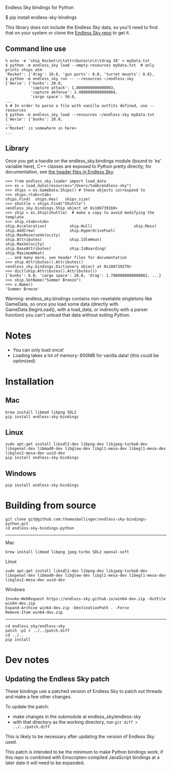 Endless Sky bindings for Python

$ pip install endless-sky-bindings

This library does not include the Endless Sky data, so you'll need to find that on your system or clone the [Endless Sky repo](https://github.com/endless-sky/endless-sky) to get it.

## Command line use

```
% echo -e 'ship Rocket\n\tattributes\n\t\tdrag 10' > myData.txt
$ python -m endless_sky load --empty-resources myData.txt  # only prints ships atm
'Rocket': {'drag': 10.0, 'gun ports': 0.0, 'turret mounts': 0.0},
$ python -m endless_sky run -- --resources ~/endless-sky
{'Aerie': {'bunks': 28.0,
           'capture attack': 1.8000000000000003,
           'capture defense': 2.4000000000000004,
           'cargo space': 50.0,
...
$ # In order to parse a file with vanilla outfits defined, use --resources
$ python -m endless_sky load --resources ~/endless-sky myData.txt
{'Aerie': {'bunks': 28.0,
...
<'Rocket' is somewhere in here>
...
```

## Library

Once you get a handle on the endless_sky.bindings module (bound to 'es' variable here),
C++ classes are exposed to Python pretty directly; for documentation, see
[the header files in Endless Sky](https://github.com/endless-sky/endless-sky/tree/master/source).

```
>>> from endless_sky.loader import load_data
>>> es = load_data(resources="/Users/tomb/endless-sky")
>>> ships = es.GameData.Ships() # these objects correspond to 
>>> ships.<tab><tab>
ships.Find(  ships.Has(   ships.size(
>>> shuttle = ships.Find("Shuttle")
<endless_sky.bindings.Ship object at 0x1087391b0>
>>> ship = es.Ship(shuttle)  # make a copy to avoid modifying the template
>>> ship.<tab><tab>
ship.Acceleration(          ship.Hull(                  ship.Mass(
ship.AddCrew(               ship.HyperdriveFuel(        ship.MaxReverseVelocity(
ship.Attributes(            ship.IdleHeat(              ship.MaxVelocity(
ship.BaseAttributes(        ship.IsBoarding(            ship.MaximumHeat(
... and many more, see header files for documentation
>>> ship.Attributes().Attributes()
<endless_sky.bindings.Dictionary object at 0x1087392f0>
>>> dict(ship.Attributes().Attributes())
{'bunks': 6.0, 'cargo space': 20.0, 'drag': 1.7000000000000002, ...}
>>> ship.SetName("Summer Breeze")
>>> x.Name()
'Summer Breeze'
```

Warning: endless_sky.bindings contains non-resetable singletons like GameData, so once you load some data (directly with GameData.BeginLoad(), with a load_data, or indirectly with a parser function) you can't unload that data without exiting Python.

# Notes

- You can only load once!
- Loading takes a lot of memory: 600MB for vanilla data! (this could be optimized)

# Installation

## Mac

```
brew install libmad libpng SDL2
pip install endless-sky-bindings
```

## Linux

```
sudo apt-get install libsdl2-dev libpng-dev libjpeg-turbo8-dev libopenal-dev libmad0-dev libglew-dev libgl1-mesa-dev libegl1-mesa-dev libgles2-mesa-dev uuid-dev
pip install endless-sky-bindings
```

## Windows

```
pip install endless-sky-bindings
```

# Building from source

```
git clone git@github.com:thomasballinger/endless-sky-bindings-python.git
cd endless-sky-bindings-python
```

---

Mac
```
brew install libmad libpng jpeg-turbo SDL2 openal-soft
```

Linux
```
sudo apt-get install libsdl2-dev libpng-dev libjpeg-turbo8-dev libopenal-dev libmad0-dev libglew-dev libgl1-mesa-dev libegl1-mesa-dev libgles2-mesa-dev uuid-dev
```

Windows
```
Invoke-WebRequest https://endless-sky.github.io/win64-dev.zip -OutFile win64-dev.zip
Expand-Archive win64-dev.zip -DestinationPath . -Force
Remove-Item win64-dev.zip
```

---

```
cd endless_sky/endless-sky
patch -p1 < ../../patch.diff
cd ../..
pip install 
```

# Dev notes

## Updating the Endless Sky patch

These bindings use a patched version of Endless Sky to patch out threads and make a few other changes.

To update the patch:

- make changes in the submodule at endless_sky/endless-sky
- with that directory as the working directory, run `git diff > ../../patch.diff`

This is likely to be necessary after updating the version of Endless Sky used.

This patch is intended to be the minimum to make Python bindings work; if this repo is combined with Emscripten-compiled JavaScript bindings at a later date it will need to be expanded.

